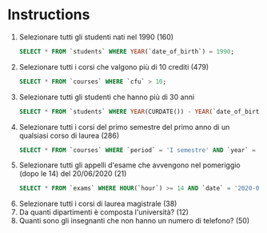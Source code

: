 # Instructions

1. Selezionare tutti gli studenti nati nel 1990 (160)
    ```SQL
    SELECT * FROM `students` WHERE YEAR(`date_of_birth`) = 1990;
    ```
2. Selezionare tutti i corsi che valgono più di 10 crediti (479)
    ```SQL
    SELECT * FROM `courses` WHERE `cfu` > 10;
    ```
3. Selezionare tutti gli studenti che hanno più di 30 anni
    ```SQL
    SELECT * FROM `students` WHERE YEAR(CURDATE()) - YEAR(`date_of_birth`) > 30;
    ```
4. Selezionare tutti i corsi del primo semestre del primo anno di un qualsiasi corso di laurea (286)
    ```SQL
    SELECT * FROM `courses` WHERE `period` = 'I semestre' AND `year` = 1;
    ```
5. Selezionare tutti gli appelli d'esame che avvengono nel pomeriggio (dopo le 14) del 20/06/2020 (21)
    ```SQL
    SELECT * FROM `exams` WHERE HOUR(`hour`) >= 14 AND `date` = '2020-06-20';
    ```
6. Selezionare tutti i corsi di laurea magistrale (38)
7. Da quanti dipartimenti è composta l'università? (12)
8. Quanti sono gli insegnanti che non hanno un numero di telefono? (50)